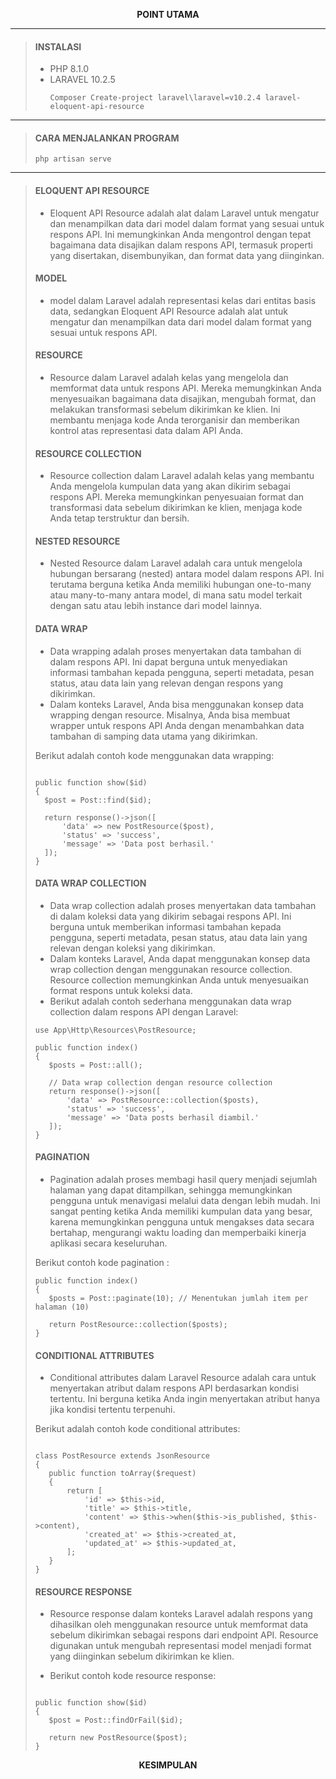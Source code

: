 <p align="center" >
  <b>POINT UTAMA</b>
</p>

---

> #### INSTALASI
> - PHP 8.1.0
> - LARAVEL 10.2.5
>   ```
>   Composer Create-project laravel\laravel=v10.2.4 laravel-eloquent-api-resource
>   ```
---
> #### CARA MENJALANKAN PROGRAM
> ```
> php artisan serve
> ```
---
> #### ELOQUENT API RESOURCE
> - Eloquent API Resource adalah alat dalam Laravel untuk mengatur dan menampilkan data dari model dalam format yang sesuai untuk respons API. Ini memungkinkan Anda mengontrol dengan tepat bagaimana data disajikan dalam respons API, termasuk properti yang disertakan, disembunyikan, dan format data yang diinginkan.
> 
> #### MODEL
> - model dalam Laravel adalah representasi kelas dari entitas basis data, sedangkan Eloquent API Resource adalah alat untuk mengatur dan menampilkan data dari model dalam format yang sesuai untuk respons API.
> 
> #### RESOURCE
> - Resource dalam Laravel adalah kelas yang mengelola dan memformat data untuk respons API. Mereka memungkinkan Anda menyesuaikan bagaimana data disajikan, mengubah format, dan melakukan transformasi sebelum dikirimkan ke klien. Ini membantu menjaga kode Anda terorganisir dan memberikan kontrol atas representasi data dalam API Anda.
>   
> #### RESOURCE COLLECTION
> - Resource collection dalam Laravel adalah kelas yang membantu Anda mengelola kumpulan data yang akan dikirim sebagai respons API. Mereka memungkinkan penyesuaian format dan transformasi data sebelum dikirimkan ke klien, menjaga kode Anda tetap terstruktur dan bersih.
> 
> #### NESTED RESOURCE
> - Nested Resource dalam Laravel adalah cara untuk mengelola hubungan bersarang (nested) antara model dalam respons API. Ini terutama berguna ketika Anda memiliki hubungan one-to-many atau many-to-many antara model, di mana satu model terkait dengan satu atau lebih instance dari model lainnya.
> 
> #### DATA WRAP
> - Data wrapping adalah proses menyertakan data tambahan di dalam respons API. Ini dapat berguna untuk menyediakan informasi tambahan kepada pengguna, seperti metadata, pesan status, atau data lain yang relevan dengan respons yang dikirimkan.
> - Dalam konteks Laravel, Anda bisa menggunakan konsep data wrapping dengan resource. Misalnya, Anda bisa membuat wrapper untuk respons API Anda dengan menambahkan data tambahan di samping data utama yang dikirimkan.
>
> 
> Berikut adalah contoh kode menggunakan data wrapping:
>  ```
>
>public function show($id)
>{
>    $post = Post::find($id);
>    
>    return response()->json([
>        'data' => new PostResource($post),
>        'status' => 'success',
>        'message' => 'Data post berhasil.'
>    ]);
>}
>```
> 
> #### DATA WRAP COLLECTION
> - Data wrap collection adalah proses menyertakan data tambahan di dalam koleksi data yang dikirim sebagai respons API. Ini berguna untuk memberikan informasi tambahan kepada pengguna, seperti metadata, pesan
status, atau data lain yang relevan dengan koleksi yang dikirimkan.
> - Dalam konteks Laravel, Anda dapat menggunakan konsep data wrap collection dengan menggunakan resource collection. Resource collection memungkinkan Anda untuk menyesuaikan format respons untuk koleksi data.
> - Berikut adalah contoh sederhana menggunakan data wrap collection dalam respons API dengan Laravel:
> ```
> use App\Http\Resources\PostResource;
>
>public function index()
>{
>    $posts = Post::all();
>    
>    // Data wrap collection dengan resource collection
>    return response()->json([
>        'data' => PostResource::collection($posts),
>        'status' => 'success',
>        'message' => 'Data posts berhasil diambil.'
>    ]);
>}
>```
> 
> #### PAGINATION
> - Pagination adalah proses membagi hasil query menjadi sejumlah halaman yang dapat ditampilkan, sehingga memungkinkan pengguna untuk menavigasi melalui data dengan lebih mudah. Ini sangat penting ketika Anda memiliki kumpulan data yang besar, karena memungkinkan pengguna untuk mengakses data secara bertahap, mengurangi waktu loading dan memperbaiki kinerja aplikasi secara keseluruhan.
> 
> Berikut contoh kode pagination :
> ```
>public function index()
>{
>    $posts = Post::paginate(10); // Menentukan jumlah item per halaman (10)
>
>    return PostResource::collection($posts);
>}
>```
> #### CONDITIONAL ATTRIBUTES
> - Conditional attributes dalam Laravel Resource adalah cara untuk menyertakan atribut dalam respons API berdasarkan kondisi tertentu. Ini berguna ketika Anda ingin menyertakan atribut hanya jika kondisi tertentu terpenuhi.
>
> 
> Berikut adalah contoh kode conditional attributes:
> ```
>
>class PostResource extends JsonResource
>{
>    public function toArray($request)
>    {
>        return [
>            'id' => $this->id,
>            'title' => $this->title,
>            'content' => $this->when($this->is_published, $this->content),
>            'created_at' => $this->created_at,
>            'updated_at' => $this->updated_at,
>        ];
>    }
>}
>```
> #### RESOURCE RESPONSE
> - Resource response dalam konteks Laravel adalah respons yang dihasilkan oleh menggunakan resource untuk memformat data sebelum dikirimkan sebagai respons dari endpoint API. Resource digunakan untuk mengubah representasi model menjadi format yang diinginkan sebelum dikirimkan ke klien.
> 
> - Berikut contoh kode resource response:
> ```
>
>public function show($id)
>{
>    $post = Post::findOrFail($id);
>
>    return new PostResource($post);
>}
>```

<p align="center" >
  <b>KESIMPULAN</b>
</p>


















